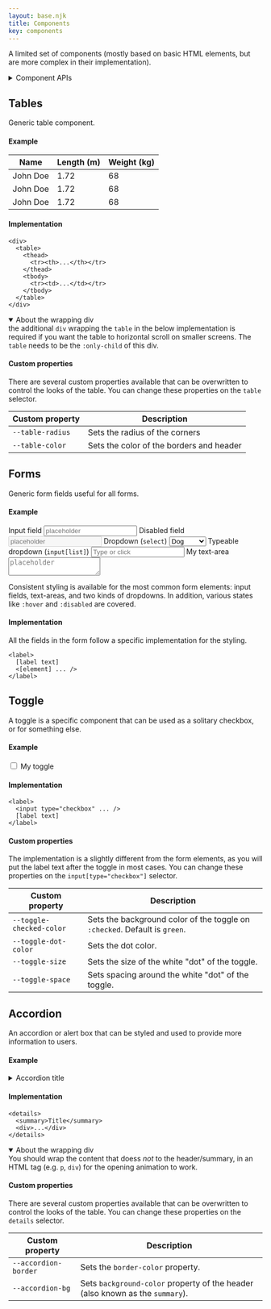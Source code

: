 ```yaml
---
layout: base.njk
title: Components
key: components
---
```


A limited set of components (mostly based on basic HTML elements,
but are more complex in their implementation).

<details>
  <summary>Component APIs</summary>
  <p>Several of the below components have an "API". These are defined CSS custom properties specified for these components. By only altering these properties in your own CSS, you can change some of the looks of the components.</p>
</details>

## Tables

Generic table component.

#### Example

<div>
  <table>
    <thead>
      <tr>
        <th>Name</th>
        <th>Length (m)</th>
        <th>Weight (kg)</th>
      </tr>
    </thead>
    <tbody>
      <tr>
        <td>John Doe</td>
        <td>1.72</td>
        <td>68</td>
      </tr>
      <tr>
        <td>John Doe</td>
        <td>1.72</td>
        <td>68</td>
      </tr>
      <tr>
        <td>John Doe</td>
        <td>1.72</td>
        <td>68</td>
      </tr>
    </tbody>
  </table>
</div>

#### Implementation

```
<div>
  <table>
    <thead>
      <tr><th>...</th></tr>
    </thead>
    <tbody>
      <tr><td>...</td></tr>
    </tbody>
  </table>
</div>
```

<details open style="--accordion-bg: indianred; --accordion-border: indianred;">
  <summary>About the wrapping div</summary>
  <div>the additional <code>div</code> wrapping the <code>table</code> in the below implementation is required if you want the table to horizontal scroll on smaller screens. The <code>table</code> needs to be the <code>:only-child</code> of this div.</div>
</details>

#### Custom properties

There are several custom properties available that can be
overwritten to control the looks of the table. You can change these properties on the `table` selector.

<div>
  <table>
    <thead>
      <tr>
        <th>Custom property</th>
        <th>Description</th>
      </tr>
    </thead>
    <tbody>
      <tr>
        <td><code>--table-radius</code></td>
        <td>Sets the radius of the corners</td>
      </tr>
      <tr>
        <td><code>--table-color</code></td>
        <td>Sets the color of the borders and header</td>
      </tr>
    </tbody>
  </table>
</div>

## Forms

Generic form fields useful for all forms.

#### Example

<form class="flex-col --gap-0 maxw-1">
  <label>
    <span>Input field</span>
    <input placeholder="placeholder" />
  </label>
  <label>
    <span>Disabled field</span>
    <input placeholder="placeholder" disabled />
  </label>
  <label>
    <span>Dropdown (<code>select</code>)</span>
    <select>
      <option value="dog">Dog</option>
      <option value="cat">Cat</option>
      <option value="hamster">Hamster</option>
      <option value="parrot">Parrot</option>
      <option value="spider">Spider</option>
      <option value="goldfish">Goldfish</option>
    </select>
  </label>
  <label>
    <span>Typeable dropdown (<code>input[list]</code>)</span>
    <input list="options" placeholder="Type or click" />
    <datalist id="options">
      <option value="dog">Dog</option>
      <option value="cat">Cat</option>
      <option value="hamster">Hamster</option>
      <option value="parrot">Parrot</option>
      <option value="spider">Spider</option>
      <option value="goldfish">Goldfish</option>
    </datalist>
  </label>
  <label>
    My text-area
    <textarea placeholder="placeholder"></textarea>
  </label>
</form>

Consistent styling is available for the most common form elements:
input fields, text-areas, and two kinds of dropdowns. In addition,
various states like `:hover` and `:disabled` are covered.

#### Implementation

All the fields in the form follow a specific implementation for
the styling.

```
<label>
  [label text]
  <[element] ... />
</label>
```

## Toggle

A toggle is a specific component that can be used as a solitary
checkbox, or for something else.

#### Example

<form>
  <label>
    <input type="checkbox" />
    My toggle
  </label>
</form>

#### Implementation

```
<label>
  <input type="checkbox" ... />
  [label text]
</label>
```

#### Custom properties

The implementation is a slightly different from the form elements,
as you will put the label text after the toggle in most cases. You can change these properties on the `input[type="checkbox"]` selector.

<div>
  <table>
    <thead>
      <tr>
        <th>Custom property</th>
        <th>Description</th>
      </tr>
    </thead>
    <tbody>
      <tr>
        <td><code>--toggle-checked-color</code></td>
        <td>
          Sets the background color of the toggle on
          <code>:checked</code>. Default is <code>green</code>.
        </td>
      </tr>
      <tr>
        <td><code>--toggle-dot-color</code></td>
        <td>
          Sets the dot color.
        </td>
      </tr>
      <tr>
        <td><code>--toggle-size</code></td>
        <td>
          Sets the size of the white "dot" of the toggle.
        </td>
      </tr>
      <tr>
        <td><code>--toggle-space</code></td>
        <td>
          Sets spacing around the white "dot" of the toggle.
        </td>
      </tr>
    </tbody>
  </table>
</div>

## Accordion

An accordion or alert box that can be styled and used to provide more information to users.

#### Example

<details>
  <summary>Accordion title</summary>
  <div>Lorem ipsum dolor sit amet, consectetur adipiscing elit. Duis porttitor mauris et nisl lobortis, nec efficitur lectus placerat. Nunc ultricies libero quis justo feugiat, at dapibus ex egestas. Donec cursus euismod mauris, ut pellentesque est scelerisque quis. Vestibulum pellentesque dui ut congue tempor. Morbi sit amet elit nec sapien auctor fringilla. </div>
</details>

#### Implementation

```
<details>
  <summary>Title</summary>
  <div>...</div>
</details>
```

<details open style="--accordion-bg: indianred; --accordion-border: indianred;">
  <summary>About the wrapping div</summary>
  <div>You should wrap the content that doess <i>not</i> to the header/summary, in an HTML tag (e.g. <code>p</code>, <code>div</code>) for the opening animation to work.</div>
</details>

#### Custom properties

There are several custom properties available that can be
overwritten to control the looks of the table. You can change these properties on the `details` selector.

<div>
  <table>
    <thead>
      <tr>
        <th>Custom property</th>
        <th>Description</th>
      </tr>
    </thead>
    <tbody>
      <tr>
        <td><code>--accordion-border</code></td>
        <td>
          Sets the <code>border-color</code> property.
        </td>
      </tr>
      <tr>
        <td><code>--accordion-bg</code></td>
        <td>
          Sets <code>background-color</code> property of the header (also known as the <code>summary</code>). 
        </td>
      </tr>
    </tbody>
  </table>
</div>
